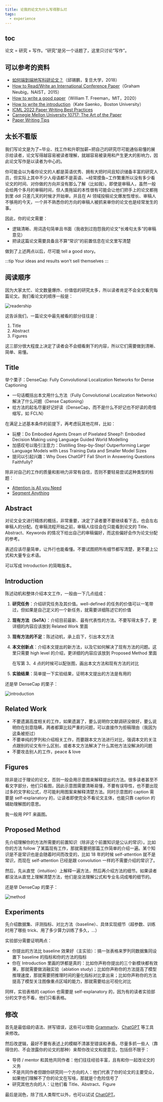 ```yaml
---
title: 论我的论文为什么写得那么烂
tags:
  - experience
---
```


## toc

论文 = 研究 + 写作。“研究”是另一个话题了，这里只讨论“写作”。

## 可以参考的资料

- [如何端到端地写科研论文？](https://xpqiu.github.io/slides/20181019-PaperWriting.pdf)（邱锡鹏，复旦大学，2018）
- [How to Read/Write an International Conference Paper](http://www.phontron.com/slides/neubig15paperwriting.pdf)（Graham Neubig，NAIST，2015）
- [How to write a good paper](https://drive.google.com/file/d/1sE4ZCHkU65J6ZFjOK4dWGIiuPygkM6ZW/view)（William T. Freeman，MIT，2020）
- [How to write the introduction](https://docs.google.com/presentation/d/1PZj0Sev2yjDu9NNr96S_wwjKCgIDhGmLjW1vtQpDhlk/view)（Kate Saenko，Boston University）
- [ICML 2022 Paper Writing Best Practices](https://icml.cc/Conferences/2022/BestPractices)
- [Carnegie Mellon University 10717: The Art of the Paper](https://github.com/acmi-lab/cmu-10717-the-art-of-the-paper)
- [Paper Writing Tips](https://github.com/MLNLP-World/Paper-Writing-Tips)

## 太长不看版

我们写论文是为了~毕业、找工作和升职加薪~把自己的研究尽可能通俗易懂的展示给读者，论文写得越容易被读者理解，就越容易被录用和产生更大的影响力，因此论文写作是以读者为中心的。

你可能会以为看你论文的人都是英语优秀、拥有大把时间且知识储备丰富的研究人员，但实际上其中不少人母语都不是英语、~经常摸鱼~工作繁重所以没有多少看论文的时间、对你做的方向并没有那么了解（比如我）。即使是审稿人，虽然一般会给两个多月的审稿时间，但人类拖延的本性很有可能会让他们把手上的论文都拖到里 ddl 只差几天的时候才开始审。并且在 AI 领域投稿论文爆发性增长、审稿人不够用的今天，一个并不熟悉你的方向的审稿人被抓来审你的论文也是经常发生的事。

因此，你的论文需要：

- 逻辑清晰、用词造句简单且书面（我收到过抱怨我的论文“长难句太多”的审稿意见）
- 把读这篇论文需要具备且不算“常识”的前置信息在论文里写清楚

做到了上述两点以后，尽可能 tell a good story。

:::tip
Your ideas and results won’t sell themselves
:::

## 阅读顺序

因为大家太忙、论文数量爆炸、价值低的研究太多，所以读者肯定不会全文看完每篇论文。我们看论文的顺序一般是：

![readership](/img/posts/zh/2023-06-08/readership.png) <!-- w=600 desc="图片来源：[How to write a good paper](https://drive.google.com/file/d/1sE4ZCHkU65J6ZFjOK4dWGIiuPygkM6ZW/view)" -->

这告诉我们，一篇论文中最先被看的部分往往是：

1. Title
2. Abstract
3. Figures

这三部分很大程度上决定了读者会不会细看剩下的内容，所以它们需要做到清晰、简单、易懂。

## Title

举个栗子：DenseCap: Fully Convolutional Localization Networks for Dense Captioning

- 一句话概括出本文用什么方法（Fully Convolutional Localization Networks）解决了什么问题（Dense Captioning）
- 给方法的起名尽量好记好读（DenseCap，而不是什么不好记也不好读的奇怪缩写，如 FCLN）

在满足上述基本条件的前提下，再考虑玩其他花样，比如：

- 玩梗：Do Embodied Agents Dream of Pixelated Sheep?: Embodied Decision Making using Language Guided World Modelling
- 加感叹号以吸引注意力：Distilling Step-by-Step! Outperforming Larger Language Models with Less Training Data and Smaller Model Sizes
- 提问以引起兴趣：Why Does ChatGPT Fall Short in Answering Questions Faithfully?

除非对自己的工作的质量和影响力非常有自信，否则不要轻易尝试这种类型的标题：

- [Attention is All you Need](https://arxiv.org/abs/1706.03762)
- [Segment Anything](https://arxiv.org/abs/2304.02643)

## Abstract

对论文全文进行精炼的概括，非常重要，决定了读者要不要继续看下去，也会左右审稿人的分配。在审稿流程开始之前，审稿人往往会在只能看到论文的 Title、Abstract、Keywords 的情况下给出自己的审稿偏好，而这些偏好会作为论文分配的参考。

表述应该尽量简单，让外行也能看懂。不要试图把所有细节都写清楚，更不要上公式和大量专业术语。

可以写成 Introduction 的简略版本。

## Introduction

陈述动机和整体介绍本文工作，一般由一下几点组成：

1. **研究任务**：介绍研究任务及其价值。well-defined 的任务的价值可以一笔带过，但如果是自己定义的一个新任务，就需要详细陈述它的价值
2. **现有方法（SoTA）**：介绍目前最新、最有代表性的方法。不要写得太多了，更详细的内容应该放到 Related Work 里面
3. **现有方法的不足**：陈述动机，承上启下，引出本文方法
4. **本文创新点**：介绍本文提出的新方法，以及它如何解决了现有方法的问题。这里只需要 high level 的介绍，更详细的内容应该放到 Proposed Method 里面

   在写第 3、4 点的时候可以配张图，画出本文方法和现有方法的对比

5. **实验结果**：简单提一下实验结果，证明本文提出的方法是有用的

还是举 DenseCap 的栗子：

![introduction](/img/posts/zh/2023-06-08/introduction.png) <!-- w=500 desc="图片来源：[How to write the introduction](https://docs.google.com/presentation/d/1PZj0Sev2yjDu9NNr96S_wwjKCgIDhGmLjW1vtQpDhlk/view)" -->

## Related Work

- 不要遗漏高度相关的工作，如果遗漏了，要么说明你文献调研没做好，要么说明你在刻意隐瞒，两者都算比较严重的问题，可以直接作为拒稿理由（我因为这条被拒过）
- 不要单纯的罗列和介绍相关工作，而要跟本文方法进行对比，强调本文的关注点跟别的论文有什么区别，或者本文方法解决了什么其他方法没解决的问题
- 不要攻击别人的工作，peace & love

## Figures

除非是过于理论的论文，否则一般会用示意图来解释提出的方法。很多读者甚至不看文字部分，他们只看图，因此示意图需要清晰易懂，不要有误导性，也不要出现过多的文字和公式，尽可能利用图案来解释清楚方法。同时示意图的 caption 需要是 self-explanatory 的，让读者即使完全不看论文主体，也能只靠 caption 的辅助理解图的意思。

我一般用 PPT 来画图。

## Proposed Method

先介绍理解你的方法所需要的前置知识（除非这个前置知识是公认的常识）。比如你的方法 follow 了某篇现有工作，那就需要把那篇工作简单的介绍一遍。某个知识是不是常识也是会随着时间而改变的，比如 18 年的时候 self-attention 就不是常识，而现在 self-attention 已经是跟 convolution 一样的不需要介绍的常识了。

然后，先从直觉（intuition）上解释一遍方法，然后再介绍方法的细节。如果读者都没法从直觉上理解清楚方法，他们是没法理解公式和专业名词成堆的细节的。

还是举 DenseCap 的栗子：

![method](/img/posts/zh/2023-06-08/method.png) <!-- w=500 -->

## Experiments

先介绍数据集、评测指标、对比方法（baseline）、具体实现细节（超参数、训练时用了哪些 trick、用了多少算力训练了多久，...）

实验部分需要证明两点：

- 你提出的方法比 baseline 效果好（主实验）：搞一张表格来罗列同数据集同设置下 baseline 的指标和你的方法的指标
- 你在 Introduction 里画的饼都是真的：比如你声称你提出的三个新模块都有效果，那就需要做消融实验（ablation study)；比如你声称你的方法提高了模型推理速度，那就需要把推理时间的量化指标对比拿出来；比如你声称你的方法提高了模型关注图像重点区域的能力，那就需要给出可视化对比

同样，实验表格的 caption 也需要是 self-explanatory 的，因为有的读者实验部分的文字也不看，他们只看表格。

## 修改

首先是最低级的语法、拼写错误，这些可以借助 [Grammarly](https://www.grammarly.com/)、[ChatGPT](https://chat.openai.com/) 等工具来修改。

然后改逻辑，最好不要有表述上的模糊不清甚至错误和矛盾。尽量多抓一些人（靠得住的、不会泄露你的论文的那种）来帮你改论文和提意见，包括但不限于：

- 导师 / mentor 和其他共同作者：他们往往经验丰富，且有和你一起改论文的义务
- 不是共同作者但跟你研究同一个方向的人：他们代表了你的论文的主要受众，如果他们理解不了你的论文在写啥，那就是个危险信号了
- 研究其他方向的人：让他们看 Title、Abstract、Figure

最后是润色，除了找人类帮忙以外，也可以试试 [ChatGPT](https://chat.openai.com/)。
